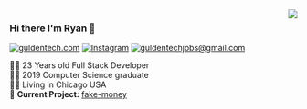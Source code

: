 <img align='right' src="https://github-readme-stats.vercel.app/api?username=rgulden&show_icons=true">

### Hi there I'm Ryan :lemon:

[![guldentech.com](https://img.shields.io/static/v1?label=guldentech&message=%20&color=yellow&logo=&style=flat-square&logoColor=white)](https://www.guldentech.com)
[![Instagram](https://img.shields.io/static/v1?label=Instagram&message=%20&color=orange&logo=Instagram&style=flat-square&logoColor=white)](https://www.instagram.com/guldentech/)
[![guldentechjobs@gmail.com](https://img.shields.io/static/v1?label=guldentechjobs@gmail.com&message=%20&color=red&logo=gmail&style=flat-square&logoColor=white)](mailto:guldentechjobs@gmail.com)
  
  
👨‍💻 23 Years old Full Stack Developer  
👨‍🎓 2019 Computer Science graduate  
👨‍🏠 Living in Chicago USA  
🚧 **Current Project:** [fake-money](https://github.com/rgulden/fiat-sucks)  
